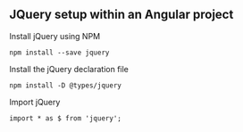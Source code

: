 ## JQuery setup within an Angular project

Install jQuery using NPM
```
npm install --save jquery
```

Install the jQuery declaration file
```
npm install -D @types/jquery
```

Import jQuery
```
import * as $ from 'jquery';
```
